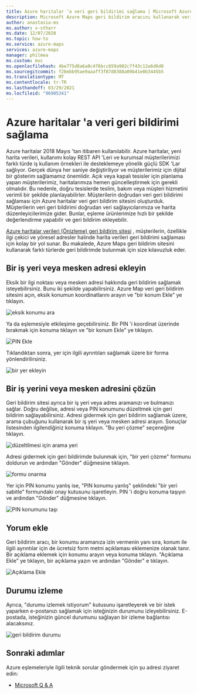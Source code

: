 ```yaml
---
title: Azure haritalar 'a veri geri bildirimi sağlama | Microsoft Azure haritaları
description: Microsoft Azure Maps geri bildirim aracını kullanarak veri geri bildirimi sağlayın.
author: anastasia-ms
ms.author: v-stharr
ms.date: 12/07/2020
ms.topic: how-to
ms.service: azure-maps
services: azure-maps
manager: philmea
ms.custom: mvc
ms.openlocfilehash: 4be775d8a6a8c476bcc659a902c7f43c12a6d6d0
ms.sourcegitcommit: f28ebb95ae9aaaff3f87d8388a09b41e0b3445b5
ms.translationtype: MT
ms.contentlocale: tr-TR
ms.lasthandoff: 03/29/2021
ms.locfileid: "96905341"
---
```

# <a name="provide-data-feedback-to-azure-maps"></a>Azure haritalar 'a veri geri bildirimi sağlama

Azure haritalar 2018 Mayıs 'tan itibaren kullanılabilir. Azure haritalar, yeni harita verileri, kullanımı kolay REST API 'Leri ve kurumsal müşterilerimizi farklı türde iş kullanım örnekleri ile desteklemeye yönelik güçlü SDK 'Lar sağlıyor. Gerçek dünya her saniye değiştiriliyor ve müşterilerimiz için dijital bir gösterim sağlamamız önemlidir. Açık veya kapalı tesisler için planlama yapan müşterilerimiz, haritalarımıza hemen güncelleştirmek için gerekli olmalıdır. Bu nedenle, doğru tesislerde teslim, bakım veya müşteri hizmetini verimli bir şekilde planlayabilirler. Müşterilerin doğrudan veri geri bildirimi sağlaması için Azure haritalar veri geri bildirim sitesini oluşturduk. Müşterilerin veri geri bildirimi doğrudan veri sağlayıcılarımıza ve harita düzenleyicilerimize gider. Bunlar, eşleme ürünlerimize hızlı bir şekilde değerlendirme yapabilir ve geri bildirim ekleyebilir.  

[Azure haritalar verileri (Önizleme) geri bildirim sitesi](https://feedback.azuremaps.com) , müşterilerin, özellikle ilgi çekici ve yöresel adresler halinde harita verileri geri bildirimi sağlaması için kolay bir yol sunar. Bu makalede, Azure Maps geri bildirim sitesini kullanarak farklı türlerde geri bildirimde bulunmak için size kılavuzluk eder.

## <a name="add-a-business-place-or-a-residential-address"></a>Bir iş yeri veya mesken adresi ekleyin 

Eksik bir ilgi noktası veya mesken adresi hakkında geri bildirim sağlamak isteyebilirsiniz. Bunu iki şekilde yapabilirsiniz. Azure Map veri geri bildirim sitesini açın, eksik konumun koordinatlarını arayın ve "bir konum Ekle" ye tıklayın.

  ![eksik konumu ara](./media/how-to-use-feedback-tool/search-poi.png)

Ya da eşlemesiyle etkileşime geçebilirsiniz. Bir PIN 'i koordinat üzerinde bırakmak için konuma tıklayın ve "bir konum Ekle" ye tıklayın.

  ![PIN Ekle](./media/how-to-use-feedback-tool/add-poi.png)

Tıklandıktan sonra, yer için ilgili ayrıntıları sağlamak üzere bir forma yönlendirilirsiniz.

  ![bir yer ekleyin](./media/how-to-use-feedback-tool/add-a-place.png)

## <a name="fix-a-business-place-or-a-residential-address"></a>Bir iş yerini veya mesken adresini çözün 

Geri bildirim sitesi ayrıca bir iş yeri veya adres aramanızı ve bulmanızı sağlar. Doğru değilse, adresi veya PIN konumunu düzeltmek için geri bildirim sağlayabilirsiniz. Adresi gidermek için geri bildirim sağlamak üzere, arama çubuğunu kullanarak bir iş yeri veya mesken adresi arayın. Sonuçlar listesinden ilgilendiğiniz konuma tıklayın. "Bu yeri çözme" seçeneğine tıklayın.

  ![düzeltilmesi için arama yeri](./media/how-to-use-feedback-tool/fix-place.png)

Adresi gidermek için geri bildirimde bulunmak için, "bir yeri çözme" formunu doldurun ve ardından "Gönder" düğmesine tıklayın.

  ![formu onarma](./media/how-to-use-feedback-tool/fix-form.png)

Yer için PIN konumu yanlış ise, "PIN konumu yanlış" şeklindeki "bir yeri sabitle" formundaki onay kutusunu işaretleyin. PIN 'i doğru konuma taşıyın ve ardından "Gönder" düğmesine tıklayın.

  ![PIN konumunu taşı](./media/how-to-use-feedback-tool/move-pin.png)

## <a name="add-a-comment"></a>Yorum ekle 

Geri bildirim aracı, bir konumu aramanıza izin vermenin yanı sıra, konum ile ilgili ayrıntılar için de ücretsiz form metni açıklaması eklemenize olanak tanır. Bir açıklama eklemek için konumu arayın veya konuma tıklayın. "Açıklama Ekle" ye tıklayın, bir açıklama yazın ve ardından "Gönder" e tıklayın.

  ![Açıklama Ekle](./media/how-to-use-feedback-tool/add-comment.png)

## <a name="track-status"></a>Durumu izleme 

Ayrıca, "durumu izlemek istiyorum" kutusunu işaretleyerek ve bir istek yaparken e-postanızı sağlamak için isteğinizin durumunu izleyebilirsiniz. E-postada, isteğinizin güncel durumunu sağlayan bir izleme bağlantısı alacaksınız. 

  ![geri bildirim durumu](./media/how-to-use-feedback-tool/feedback-status.png)


## <a name="next-steps"></a>Sonraki adımlar

Azure eşlemeleriyle ilgili teknik sorular göndermek için şu adresi ziyaret edin:

* [Microsoft Q & A](/answers/topics/azure-maps.html)